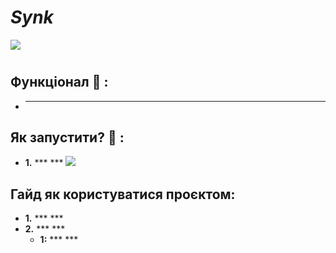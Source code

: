 # ***Synk***
![](/Synk/frontend/logo/DALL·E%202025-01-23%2010.09.29%20-%20A%20modern%20and%20minimalist%20logo%20design%20for%20a%20web-based%20social%20media%20platform%20named%20'Synk'.%20The%20logo%20should%20prominently%20feature%20the%20word%20'Synk'%20in%20a%20sleek.webp)

#

## **Функціонал** :page_with_curl: **:**
+ *** ***

## **Як запустити?** :page_with_curl: **:**
+ **1.** *** *** 
![](/imeges/run.png)

## Гайд як користуватися проєктом:
+ **1.** *** ***
+ **2.** *** ***
  + **1:** *** ***